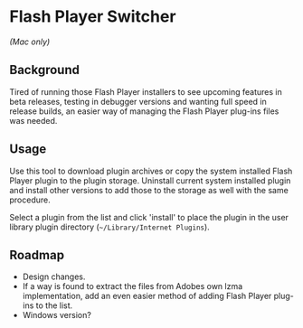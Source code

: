 Flash Player Switcher
=============

*(Mac only)*

Background
--------------

Tired of running those Flash Player installers to see upcoming features in beta releases, testing in debugger versions and wanting full speed in release builds, an easier way of managing the Flash Player plug-ins files was needed.

Usage
-------

Use this tool to download plugin archives or copy the system installed Flash Player plugin to the plugin storage. Uninstall current system installed plugin and install other versions to add those to the storage as well with the same procedure.

Select a plugin from the list and click 'install' to place the plugin in the user library plugin directory (`~/Library/Internet Plugins`).

Roadmap
-----------

 * Design changes.
 * If a way is found to extract the files from Adobes own lzma implementation, add an even easier method of adding Flash Player plug-ins to the list.
 * Windows version?
